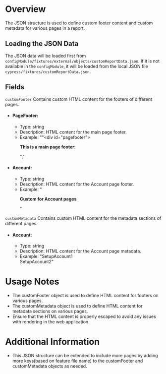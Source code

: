 # Overview
The JSON structure is used to define custom footer content and custom metadata for various pages in a report.

## Loading the JSON Data
The JSON data will be loaded first from `configModule/fixtures/external/objects/customReportData.json`. If it is not available in the `configModule`, it will be loaded from the local JSON file `cypress/fixtures/customReportData.json`.

## Fields
`customFooter`
    Contains custom HTML content for the footers of different pages.

- #### PageFooter:
  - Type: string
  - Description: HTML content for the main page footer.
  - Example: ""<div id=\"pagefooter\"><p><b>This is a main page footer:</b></p></div>","
- #### Account:
  - Type: string
  - Description: HTML content for the Account page footer.
  - Example: "<div><p><b>Custom for Account pages</b></p></div>"

`customMetadata`
    Contains custom HTML content for the metadata sections of different pages.


- #### Account:
  - Type: string
  - Description: HTML content for the Account page metadata.
  - Example: "SetupAccount1</br>SetupAccount2"

# Usage Notes
- The customFooter object is used to define HTML content for footers on various pages.
- The customMetadata object is used to define HTML content for metadata sections on various pages.
- Ensure that the HTML content is properly escaped to avoid any issues with rendering in the web application.

# Additional Information
- This JSON structure can be extended to include more pages by adding more keys(based on feature file name) to the customFooter and customMetadata objects as needed.
